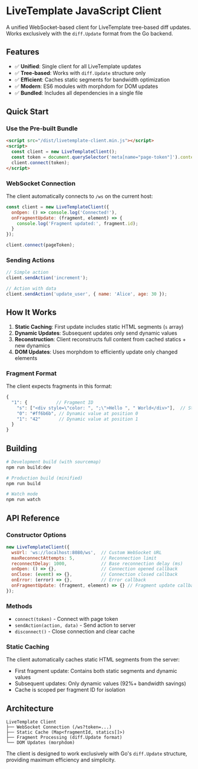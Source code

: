 # LiveTemplate JavaScript Client

A unified WebSocket-based client for LiveTemplate tree-based diff updates. Works exclusively with the `diff.Update` format from the Go backend.

## Features

- ✅ **Unified**: Single client for all LiveTemplate updates
- ✅ **Tree-based**: Works with `diff.Update` structure only
- ✅ **Efficient**: Caches static segments for bandwidth optimization
- ✅ **Modern**: ES6 modules with morphdom for DOM updates
- ✅ **Bundled**: Includes all dependencies in a single file

## Quick Start

### Use the Pre-built Bundle

```html
<script src="/dist/livetemplate-client.min.js"></script>
<script>
  const client = new LiveTemplateClient();
  const token = document.querySelector('meta[name="page-token"]').content;
  client.connect(token);
</script>
```

### WebSocket Connection

The client automatically connects to `/ws` on the current host:

```javascript
const client = new LiveTemplateClient({
  onOpen: () => console.log('Connected!'),
  onFragmentUpdate: (fragment, element) => {
    console.log('Fragment updated:', fragment.id);
  }
});

client.connect(pageToken);
```

### Sending Actions

```javascript
// Simple action
client.sendAction('increment');

// Action with data
client.sendAction('update_user', { name: 'Alice', age: 30 });
```

## How It Works

1. **Static Caching**: First update includes static HTML segments (`s` array)
2. **Dynamic Updates**: Subsequent updates only send dynamic values
3. **Reconstruction**: Client reconstructs full content from cached statics + new dynamics
4. **DOM Updates**: Uses morphdom to efficiently update only changed elements

### Fragment Format

The client expects fragments in this format:

```javascript
{
  "1": {           // Fragment ID
    "s": ["<div style=\"color: ", ";\">Hello ", " World</div>"],  // Static segments (cached)
    "0": "#ff6b6b", // Dynamic value at position 0
    "1": "42"       // Dynamic value at position 1  
  }
}
```

## Building

```bash
# Development build (with sourcemap)
npm run build:dev

# Production build (minified)
npm run build

# Watch mode
npm run watch
```

## API Reference

### Constructor Options

```javascript
new LiveTemplateClient({
  wsUrl: 'ws://localhost:8080/ws',  // Custom WebSocket URL
  maxReconnectAttempts: 5,          // Reconnection limit
  reconnectDelay: 1000,             // Base reconnection delay (ms)
  onOpen: () => {},                 // Connection opened callback
  onClose: (event) => {},           // Connection closed callback  
  onError: (error) => {},           // Error callback
  onFragmentUpdate: (fragment, element) => {} // Fragment update callback
});
```

### Methods

- `connect(token)` - Connect with page token
- `sendAction(action, data)` - Send action to server
- `disconnect()` - Close connection and clear cache

### Static Caching

The client automatically caches static HTML segments from the server:
- First fragment update: Contains both static segments and dynamic values
- Subsequent updates: Only dynamic values (92%+ bandwidth savings)
- Cache is scoped per fragment ID for isolation

## Architecture

```
LiveTemplate Client
├── WebSocket Connection (/ws?token=...)  
├── Static Cache (Map<fragmentId, statics[]>)
├── Fragment Processing (diff.Update format)
└── DOM Updates (morphdom)
```

The client is designed to work exclusively with Go's `diff.Update` structure, providing maximum efficiency and simplicity.